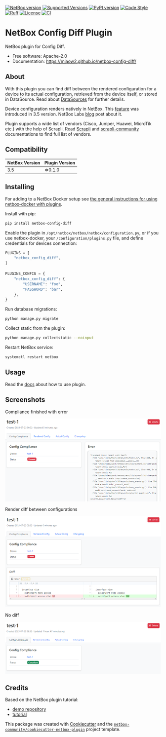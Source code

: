 [![NetBox version](https://img.shields.io/badge/NetBox-3.5-blue.svg)](https://github.com/netbox-community/netbox)
[![Supported Versions](https://img.shields.io/pypi/pyversions/netbox-config-diff.svg)](https://pypi.org/project/netbox-config-diff/)
[![PyPI version](https://badge.fury.io/py/netbox-config-diff.svg)](https://badge.fury.io/py/netbox-config-diff)
[![Code Style](https://img.shields.io/badge/code%20style-black-000000.svg)](https://github.com/ambv/black)
[![Ruff](https://img.shields.io/endpoint?url=https://raw.githubusercontent.com/charliermarsh/ruff/main/assets/badge/v2.json)](https://github.com/astral-sh/ruff)
[![License](https://img.shields.io/badge/License-Apache_2.0-blue.svg)](https://opensource.org/licenses/Apache-2.0)
[![CI](https://github.com/miaow2/netbox-config-diff/actions/workflows/commit.yaml/badge.svg?branch=develop)](https://github.com/miaow2/netbox-config-diff/actions)

# NetBox Config Diff Plugin

NetBox plugin for Config Diff.

* Free software: Apache-2.0
* Documentation: https://miaow2.github.io/netbox-config-diff/

<!--about-start-->
## About

With this plugin you can find diff between the rendered configuration for a device to its actual configuration, retrieved from the device itself, or stored in DataSource.
Read about [DataSources](https://demo.netbox.dev/static/docs/models/core/datasource/) for further details.

Device configuration renders natively in NetBox. This [feature](https://demo.netbox.dev/static/docs/features/configuration-rendering/) was introduced in 3.5 version.
 NetBox Labs [blog](https://demo.netbox.dev/static/docs/features/configuration-rendering/) post about it.

Plugin supports a wide list of vendors (Cisco, Juniper, Huawei, MicroTik etc.) with the help of Scrapli. Read [Scrapli](https://carlmontanari.github.io/scrapli/user_guide/project_details/#supported-platforms) and [scrapli-community](https://scrapli.github.io/scrapli_community/user_guide/project_details/#supported-platforms) documentations to find full list of vendors.
<!--about-end-->

## Compatibility

| NetBox Version | Plugin Version |
|----------------|----------------|
|     3.5        |    =>0.1.0     |

<!--install-start-->
## Installing

For adding to a NetBox Docker setup see
[the general instructions for using netbox-docker with plugins](https://github.com/netbox-community/netbox-docker/wiki/Using-Netbox-Plugins).

Install with pip:

```bash
pip install netbox-config-diff
```

Enable the plugin in `/opt/netbox/netbox/netbox/configuration.py`,
 or if you use netbox-docker, your `/configuration/plugins.py` file,
 and define credentials for devices connection:

```python
PLUGINS = [
    "netbox_config_diff",
]

PLUGINS_CONFIG = {
    "netbox_config_diff": {
        "USERNAME": "foo",
        "PASSWORD": "bar",
    },
}
```

Run database migrations:

```bash
python manage.py migrate

```
Collect static from the plugin:

```bash
python manage.py collectstatic --noinput
```

Restart NetBox service:

```bash
systemctl restart netbox
```
<!--install-end-->

## Usage

Read the [docs](https://miaow2.github.io/netbox-config-diff/usage) about how to use plugin.

## Screenshots

Compliance finished with error

![Screenshot of the compliance error](docs/media/screenshots/compliance-error.png)

Render diff between configurations

![Screenshot of diff](docs/media/screenshots/compliance-diff.png)

No diff

![Screenshot of the compliance ok](docs/media/screenshots/compliance-ok.png)

## Credits

Based on the NetBox plugin tutorial:

- [demo repository](https://github.com/netbox-community/netbox-plugin-demo)
- [tutorial](https://github.com/netbox-community/netbox-plugin-tutorial)

This package was created with [Cookiecutter](https://github.com/audreyr/cookiecutter) and the [`netbox-community/cookiecutter-netbox-plugin`](https://github.com/netbox-community/cookiecutter-netbox-plugin) project template.
